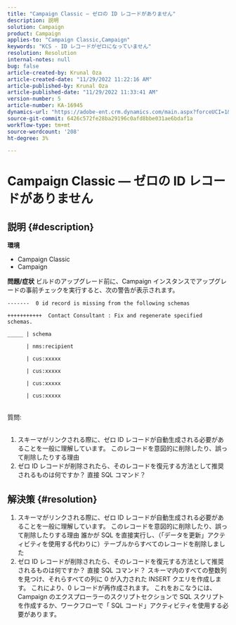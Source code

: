```yaml
---
title: "Campaign Classic — ゼロの ID レコードがありません"
description: 説明
solution: Campaign
product: Campaign
applies-to: "Campaign Classic,Campaign"
keywords: "KCS - ID レコードがゼロになっていません"
resolution: Resolution
internal-notes: null
bug: false
article-created-by: Krunal Oza
article-created-date: "11/29/2022 11:22:16 AM"
article-published-by: Krunal Oza
article-published-date: "11/29/2022 11:33:41 AM"
version-number: 5
article-number: KA-16945
dynamics-url: "https://adobe-ent.crm.dynamics.com/main.aspx?forceUCI=1&pagetype=entityrecord&etn=knowledgearticle&id=95a25d0f-d86f-ed11-9561-6045bd006a22"
source-git-commit: 6426c572fe28ba29196c0afd8bbe031ae6bdaf1a
workflow-type: tm+mt
source-wordcount: '208'
ht-degree: 3%

---
```


# Campaign Classic — ゼロの ID レコードがありません

## 説明 {#description}

<b>環境</b>
- Campaign Classic
- Campaign



<b>問題/症状</b>
ビルドのアップグレード前に、Campaign インスタンスでアップグレードの事前チェックを実行すると、次の警告が表示されます。


```
-------  0 id record is missing from the following schemas

+++++++++++  Contact Consultant : Fix and regenerate specified schemas.

_____ | schema                   

      | nms:recipient            

      | cus:xxxxx     

      | cus:xxxxx         

      | cus:xxxxx        

      | cus:xxxxx
```

<br>質問:<br><br>


1. スキーマがリンクされる際に、ゼロ ID レコードが自動生成される必要があることを一般に理解しています。 このレコードを意図的に削除したり、誤って削除したりする理由
2. ゼロ ID レコードが削除されたら、そのレコードを復元する方法として推奨されるものは何ですか？ 直接 SQL コマンド？



## 解決策 {#resolution}


1. スキーマがリンクされる際に、ゼロ ID レコードが自動生成される必要があることを一般に理解しています。 このレコードを意図的に削除したり、誤って削除したりする理由 誰かが SQL を直接実行し、（「データを更新」アクティビティを使用する代わりに）テーブルからすべてのレコードを削除しました
2. ゼロ ID レコードが削除されたら、そのレコードを復元する方法として推奨されるものは何ですか？ 直接 SQL コマンド？ スキーマ内のすべての整数列を見つけ、それらすべての列に 0 が入力された INSERT クエリを作成します。 これにより、0 レコードが再作成されます。 これをおこなうには、Campaign のエクスプローラーのスクリプトセクションで SQL スクリプトを作成するか、ワークフローで「 SQL コード」アクティビティを使用する必要があります。

